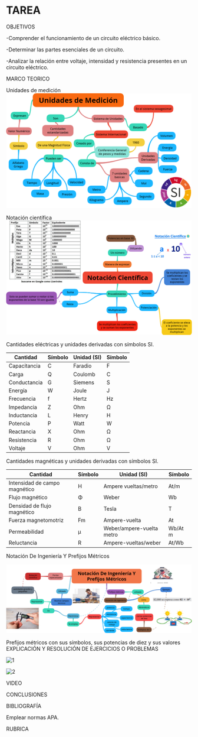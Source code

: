 # TAREA

OBJETIVOS

-Comprender el funcionamiento de un circuito eléctrico básico.

-Determinar las partes esenciales de un circuito.

-Analizar la relación entre voltaje, intensidad y resistencia presentes en un circuito eléctrico.

MARCO TEORICO

Unidades de medición
![](https://github.com/ANTHONYCHINITO/TAREA/blob/main/JPG/png%20(1).png)

Notación científica
![](https://github.com/ANTHONYCHINITO/TAREA/blob/main/JPG/png%20(2).png)

Cantidades eléctricas y unidades derivadas con símbolos SI.

|Cantidad|Símbolo|Unidad (SI)|Símbolo |
|--------|--------|----------|--------|
|Capacitancia|C|Faradio	|F|
|Carga|	Q	|Coulomb|C|
|Conductancia|G|Siemens|S|
|Energía|W|Joule|J|
|Frecuencia|f|Hertz|Hz|
|Impedancia|Z|Ohm|Ω|
|Inductancia|L|Henry|H|
|Potencia|P|Watt|W|
|Reactancia|X|Ohm|Ω|
|Resistencia|R|Ohm|Ω|
|Voltaje|V|Ohm|V|

Cantidades magnéticas y unidades derivadas con símbolos SI.

|Cantidad|Símbolo|Unidad (SI)|Símbolo|
|---------|-------|----------|-------|
|Intensidad de campo magnético|	H	|Ampere vueltas/metro|	At/m|
|Flujo magnético|	Φ	|Weber	|Wb|
|Densidad de flujo magnético	|B|	Tesla|	T|
|Fuerza magnetomotriz	|Fm	|Ampere-vuelta|	At|
|Permeabilidad|	µ	|Weber/ampere-vuelta metro|	Wb/At m|
|Reluctancia|	R	|Ampere-vueltas/weber|	At/Wb|

Notación De Ingeniería Y Prefijos Métricos

 ![](https://github.com/ANTHONYCHINITO/TAREA/blob/main/JPG/png%203.png)

Prefijos métricos con sus
símbolos, sus potencias de
diez y sus valores
EXPLICACIÓN Y RESOLUCIÓN DE EJERCICIOS O PROBLEMAS

![1](https://user-images.githubusercontent.com/93899422/140867392-2b896063-d425-43bf-8bb0-7f97c558e81d.jpg)

![2](https://user-images.githubusercontent.com/93899422/140867787-c9a90762-1667-4e26-a05e-749929e9280c.jpg)



VIDEO

CONCLUSIONES

BIBLIOGRAFÍA


Emplear normas APA.


RUBRICA



